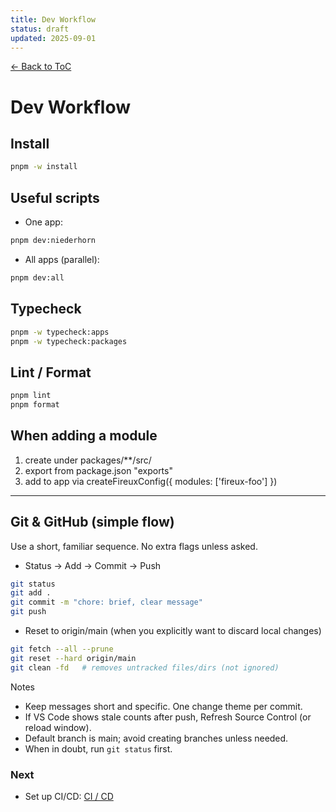 ```yaml
---
title: Dev Workflow
status: draft
updated: 2025-09-01
---
```


[← Back to ToC](./copilot-00-toc.md)

# Dev Workflow

## Install
```bash
pnpm -w install
```

## Useful scripts
- One app:
```bash
pnpm dev:niederhorn
```
- All apps (parallel):
```bash
pnpm dev:all
```

## Typecheck
```bash
pnpm -w typecheck:apps
pnpm -w typecheck:packages
```

## Lint / Format
```bash
pnpm lint
pnpm format
```

## When adding a module
1. create under packages/**/src/
2. export from package.json "exports"
3. add to app via createFireuxConfig({ modules: ['fireux-foo'] })

---

## Git & GitHub (simple flow)

Use a short, familiar sequence. No extra flags unless asked.

- Status → Add → Commit → Push
```bash
git status
git add .
git commit -m "chore: brief, clear message"
git push
```

- Reset to origin/main (when you explicitly want to discard local changes)
```bash
git fetch --all --prune
git reset --hard origin/main
git clean -fd   # removes untracked files/dirs (not ignored)
```

Notes
- Keep messages short and specific. One change theme per commit.
- If VS Code shows stale counts after push, Refresh Source Control (or reload window).
- Default branch is main; avoid creating branches unless needed.
- When in doubt, run `git status` first.

### Next
- Set up CI/CD: [CI / CD](./copilot-06-ci-cd.md)
